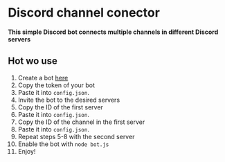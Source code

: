 # Discord channel conector
**This simple Discord bot connects multiple channels in different Discord servers**

## Hot wo use
1. Create a bot [here](https://discord.com/developers/)
2. Copy the token of your bot
3. Paste it into `config.json`.
4. Invite the bot to the desired servers
5. Copy the ID of the first server
6. Paste it into `config.json`.
7. Copy the ID of the channel in the first server
8. Paste it into `config.json`.
9. Repeat steps 5-8 with the second server 
10. Enable the bot with `node bot.js`
11. Enjoy!
